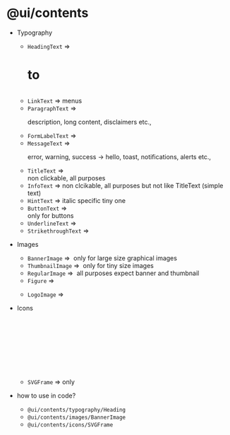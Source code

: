 # @ui/contents

- Typography
  
  - `HeadingText` => <h1> to <h6>
  - `LinkText` => menus <a>
  - `ParagraphText` => <p> description, long content, disclaimers etc.,
  - `FormLabelText` => <label>
  - `MessageText` => <p> error, warning, success -> hello, toast, notifications, alerts etc.,
  - `TitleText` => <div> non clickable, all purposes
  - `InfoText` => <span> non clcikable, all purposes but not like TitleText (simple text)
  - `HintText` => <span> italic specific tiny one
  - `ButtonText` => <div> only for buttons
  - `UnderlineText` => <span>
  - `StrikethroughText` => <span>

- Images

  - `BannerImage` => <img /> only for large size graphical images
  - `ThumbnailImage` => <img /> only for tiny size images
  - `RegularImage` => <img /> all purposes expect banner and thumbnail
  - `Figure` => <figure />
  - `LogoImage` => <img />

- Icons

  - `SVGFrame` => only <svg> tag children to be shared by dynamically
  

- how to use in code?
  - `@ui/contents/typography/Heading`
  - `@ui/contents/images/BannerImage`
  - `@ui/contents/icons/SVGFrame`